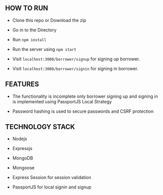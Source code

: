 ## HOW TO RUN

- Clone this repo or Download the zip

- Go in to the Directory

- Run `npm install`

- Run the server using `npm start`

- Visit `localhost:3000/borrower/signup` for signing up borrower.

- Visit `localhost:3000/borrower/signin` for signing in borrower.

## FEATURES

- The functionality is incomplete only borrower signing up and signing in is implemented using PassportJS Local Strategy

- Password hashing is used to secure passwords and CSRF protection

## TECHNOLOGY STACK

- Nodejs

- Expressjs

- MongoDB

- Mongoose

- Express Session for session validation

- PassportJS for local signin and signup
